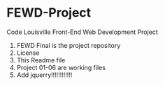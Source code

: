 # FEWD-Project
Code Louisville Front-End Web Development Project
1. FEWD Final is the project repository
2. License 
3. This Readme file
4. Project 01-06 are working files
5. Add jquerry!!!!!!!!!!!!
